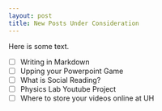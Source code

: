 ```yaml
---
layout: post
title: New Posts Under Consideration
---
```


Here is some text.

- [ ] Writing in Markdown
- [ ] Upping your Powerpoint Game
- [ ] What is Social Reading?
- [ ] Physics Lab Youtube Project
- [ ] Where to store your videos online at UH
